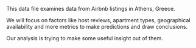 This data file examines data from Airbnb listings in Athens, Greece. 

We will focus on factors like host reviews, apartment types, geographical availability and more metrics to make predictions and draw conclusions.

Our analysis is trying to make some useful insight out of them.
